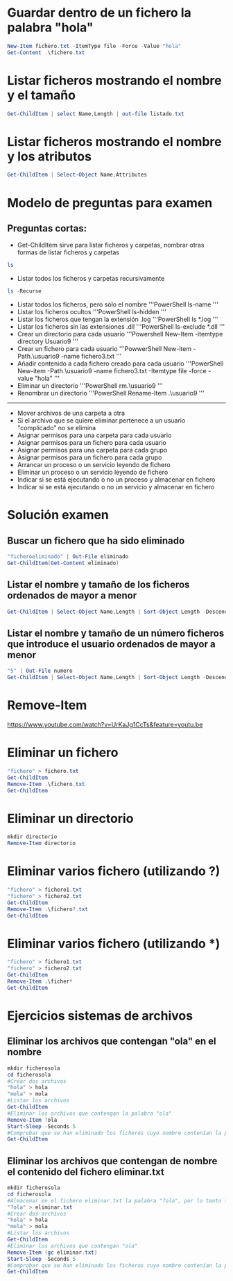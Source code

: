 # Guardar dentro de un fichero la palabra "hola"
```PowerShell
New-Item fichero.txt -ItemType file -Force -Value "hola"
Get-Content .\fichero.txt
```

# Listar ficheros mostrando el nombre y el tamaño
```PowerShell
Get-ChildItem | select Name,Length | out-file listado.txt
```

# Listar ficheros mostrando el nombre y los atributos
```PowerShell
Get-ChildItem | Select-Object Name,Attributes
```

# Modelo de preguntas para examen
## Preguntas cortas:
- Get-ChildItem sirve para listar ficheros y carpetas, nombrar otras formas de listar ficheros y carpetas
```PowerShell
ls
```
- Listar todos los ficheros y carpetas recursivamente
```PowerShell
ls -Recurse
```
- Listar todos los ficheros, pero sólo el nombre
'''PowerShell
ls-name
'''
- Listar los ficheros ocultos
'''PowerShell
ls-hidden
'''
- Listar los ficheros que tengan la extensión .log
'''PowerShell
ls *.log
'''
- Listar los ficheros sin las extensiones .dll
'''PowerShell
ls-exclude *.dll
'''
- Crear un directorio para cada usuario
'''Powershell
New-Item -itemtype directory Usuario9
'''
- Crear un fichero para cada usuario
'''PowwerShell
New-item -Path.\usuario9 -name fichero3.txt 
'''
- Añadir contenido a cada fichero creado para cada usuario
'''PowerShell
New-item -Path.\usuario9 -name fichero3.txt -Itemtype file -force -value "hola"
'''
- Eliminar un directorio
'''PowerShell
rm.\usuario9
'''
- Renombrar un directorio
'''PowerShell
Rename-Item .\usuario9
'''

---------------------
- Mover archivos de una carpeta a otra
- Si el archivo que se quiere eliminar pertenece a un usuario "complicado" no se elimina
- Asignar permisos para una carpeta para cada usuario
- Asignar permisos para un fichero para cada usuario
- Asignar permisos para una carpeta para cada grupo
- Asignar permisos para un fichero para cada grupo
- Arrancar un proceso o un servicio leyendo de fichero
- Eliminar un proceso o un servicio leyendo de fichero
- Indicar si se está ejecutando o no un proceso y almacenar en fichero
- Indicar si se está ejecutando o no un servicio  y almacenar en fichero

# Solución examen

## Buscar un fichero que ha sido eliminado
```PowerShell
"ficheroeliminado" | Out-File eliminado
Get-ChildItem(Get-Content eliminado)
```

## Listar el nombre y tamaño de los ficheros ordenados de mayor a menor
```PowerShell
Get-ChildItem | Select-Object Name,Length | Sort-Object Length -Descending
```

## Listar el nombre y tamaño de un número ficheros que introduce el usuario ordenados de mayor a menor
```PowerShell
"5" | Out-File numero
Get-ChildItem | Select-Object Name,Length | Sort-Object Length -Descending | Select-Object -First (gc .\numero)
```

# Remove-Item
https://www.youtube.com/watch?v=UrKaJg1CcTs&feature=youtu.be

# Eliminar un fichero
```PowerShell
"fichero" > fichero.txt
Get-ChildItem
Remove-Item .\fichero.txt
Get-ChildItem
```

# Eliminar un directorio
```PowerShell
mkdir directorio
Remove-Item directorio
```

# Eliminar varios fichero (utilizando ?)
```PowerShell
"fichero" > fichero1.txt
"fichero" > fichero2.txt
Get-ChildItem
Remove-Item .\fichero?.txt
Get-ChildItem
```

# Eliminar varios fichero (utilizando *)
```PowerShell
"fichero" > fichero1.txt
"fichero" > fichero2.txt
Get-ChildItem
Remove-Item .\ficher*
Get-ChildItem
```

# Ejercicios sistemas de archivos

## Eliminar los archivos que contengan "ola" en el nombre
```PowerShell
mkdir ficherosola
cd ficherosola
#Crear dos archivos
"hola" > hola
"mola" > mola
#Listar los archivos
Get-ChildItem
#Eliminar los archivos que contengan la palabra "ola"
Remove-Item ?ola
Start-Sleep -Seconds 5
#Comprobar que se han eliminado los ficheros cuyo nombre contenían la palabra "ola"
Get-ChildItem
```

## Eliminar los archivos que contengan de nombre el contenido del fichero eliminar.txt
```PowerShell
mkdir ficherosola
cd ficherosola
#Almacenar en el fichero eliminar.txt la palabra "?ola", por lo tanto los ficheros que contengan la cadena hola se eliminan
"?ola" > eliminar.txt
#Crear dos archivos
"hola" > hola
"mola" > mola
#Listar los archivos
Get-ChildItem
#Eliminar los archivos que contengan "ola"
Remove-Item (gc eliminar.txt)
Start-Sleep -Seconds 5
#Comprobar que se han eliminado los ficheros cuyo nombre contenían la palabra "ola"
Get-ChildItem
```
